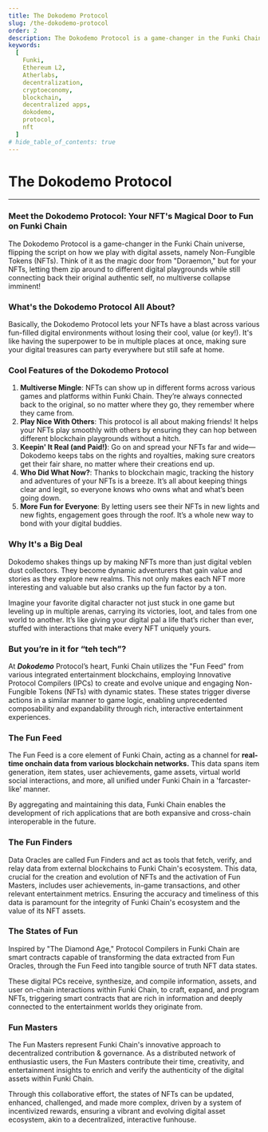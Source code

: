 ```yaml
---
title: The Dokodemo Protocol
slug: /the-dokodemo-protocol
order: 2
description: The Dokodemo Protocol is a game-changer in the Funki Chain universe, flipping the script on how we play with digital assets, namely Non-Fungible Tokens (NFTs)
keywords:
  [
    Funki,
    Ethereum L2,
    Atherlabs,
    decentralization,
    cryptoeconomy,
    blockchain,
    decentralized apps,
    dokodemo,
    protocol,
    nft
  ]
# hide_table_of_contents: true
---
```


# The Dokodemo Protocol

---

### Meet the Dokodemo Protocol: Your NFT's Magical Door to Fun on Funki Chain

The Dokodemo Protocol is a game-changer in the Funki Chain universe, flipping the script on how we play with digital assets, namely Non-Fungible Tokens (NFTs). Think of it as the magic door from "Doraemon," but for your NFTs, letting them zip around to different digital playgrounds while still connecting back their original authentic self, no multiverse collapse imminent!

### What's the Dokodemo Protocol All About?

Basically, the Dokodemo Protocol lets your NFTs have a blast across various fun-filled digital environments without losing their cool, value (or key!). It's like having the superpower to be in multiple places at once, making sure your digital treasures can party everywhere but still safe at home.

### Cool Features of the Dokodemo Protocol

1. **Multiverse Mingle**: NFTs can show up in different forms across various games and platforms within Funki Chain. They’re always connected back to the original, so no matter where they go, they remember where they came from.
2. **Play Nice With Others**: This protocol is all about making friends! It helps your NFTs play smoothly with others by ensuring they can hop between different blockchain playgrounds without a hitch.
3. **Keepin' It Real (and Paid!)**: Go on and spread your NFTs far and wide—Dokodemo keeps tabs on the rights and royalties, making sure creators get their fair share, no matter where their creations end up.
4. **Who Did What Now?**: Thanks to blockchain magic, tracking the history and adventures of your NFTs is a breeze. It’s all about keeping things clear and legit, so everyone knows who owns what and what’s been going down.
5. **More Fun for Everyone**: By letting users see their NFTs in new lights and new fights, engagement goes through the roof. It’s a whole new way to bond with your digital buddies.

### Why It's a Big Deal

Dokodemo shakes things up by making NFTs more than just digital veblen dust collectors. They become dynamic adventurers that gain value and stories as they explore new realms. This not only makes each NFT more interesting and valuable but also cranks up the fun factor by a ton.

Imagine your favorite digital character not just stuck in one game but leveling up in multiple arenas, carrying its victories, loot, and tales from one world to another. It’s like giving your digital pal a life that’s richer than ever, stuffed with interactions that make every NFT uniquely yours.

### But you’re in it for “teh tech”?

At ***Dokodemo*** Protocol’s heart, Funki Chain utilizes the "Fun Feed" from various integrated entertainment blockchains, employing Innovative Protocol Compilers (IPCs) to create and evolve unique and engaging Non-Fungible Tokens (NFTs) with dynamic states. These states trigger diverse actions in a similar manner to game logic, enabling unprecedented composability and expandability through rich, interactive entertainment experiences.

### The Fun Feed

The Fun Feed is a core element of Funki Chain, acting as a channel for **real-time onchain data from various blockchain networks.** This data spans item generation, item states, user achievements, game assets, virtual world social interactions, and more, all unified under Funki Chain in a 'farcaster-like' manner.

By aggregating and maintaining this data, Funki Chain enables the development of rich applications that are both expansive and cross-chain interoperable in the future.

### The Fun Finders

Data Oracles are called Fun Finders and act as tools that fetch, verify, and relay data from external blockchains to Funki Chain's ecosystem. This data, crucial for the creation and evolution of NFTs and the activation of Fun Masters, includes user achievements, in-game transactions, and other relevant entertainment metrics. Ensuring the accuracy and timeliness of this data is paramount for the integrity of Funki Chain's ecosystem and the value of its NFT assets.

### The States of Fun

Inspired by "The Diamond Age," Protocol Compilers in Funki Chain are smart contracts capable of transforming the data extracted from Fun Oracles, through the Fun Feed into tangible source of truth NFT data states.

These digital PCs receive, synthesize, and compile information, assets, and user on-chain interactions within Funki Chain, to craft, expand, and program NFTs, triggering smart contracts that are rich in information and deeply connected to the entertainment worlds they originate from.

### Fun Masters

The Fun Masters represent Funki Chain's innovative approach to decentralized contribution & governance. As a distributed network of enthusiastic users, the Fun Masters contribute their time, creativity, and entertainment insights to enrich and verify the authenticity of the digital assets within Funki Chain.

Through this collaborative effort, the states of NFTs can be updated, enhanced, challenged, and made more complex, driven by a system of incentivized rewards, ensuring a vibrant and evolving digital asset ecosystem, akin to a decentralized, interactive funhouse.